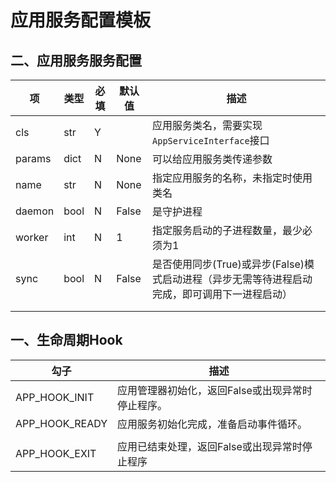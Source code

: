 # 应用服务配置模板



## 二、应用服务服务配置

| 项     | 类型 | 必填 | 默认值 | 描述                                                         |
| ------ | ---- | ---- | ------ | ------------------------------------------------------------ |
| cls    | str  | Y    |        | 应用服务类名，需要实现`AppServiceInterface`接口              |
| params | dict | N    | None   | 可以给应用服务类传递参数                                     |
| name   | str  | N    | None   | 指定应用服务的名称，未指定时使用类名                         |
| daemon | bool | N    | False  | 是守护进程                                                   |
| worker | int  | N    | 1      | 指定服务启动的子进程数量，最少必须为1                        |
| sync   | bool | N    | False  | 是否使用同步(True)或异步(False)模式启动进程（异步无需等待进程启动完成，即可调用下一进程启动） |
|        |      |      |        |                                                              |
|        |      |      |        |                                                              |



## 一、生命周期Hook

| 勾子           | 描述                                              |
| -------------- | ------------------------------------------------- |
| APP_HOOK_INIT  | 应用管理器初始化，返回False或出现异常时停止程序。 |
| APP_HOOK_READY | 应用服务初始化完成，准备启动事件循环。            |
|                |                                                   |
| APP_HOOK_EXIT  | 应用已结束处理，返回False或出现异常时停止程序     |

